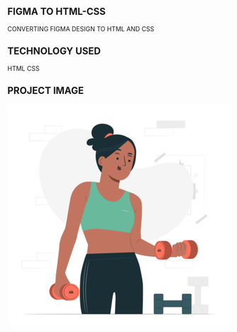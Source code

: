 ## FIGMA TO HTML-CSS
CONVERTING FIGMA DESIGN TO HTML AND CSS
## TECHNOLOGY USED
HTML 
CSS
## PROJECT IMAGE
![Screenshot 1](image/fitness-jump.svg)
 